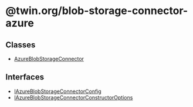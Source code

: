 # @twin.org/blob-storage-connector-azure

## Classes

- [AzureBlobStorageConnector](classes/AzureBlobStorageConnector.md)

## Interfaces

- [IAzureBlobStorageConnectorConfig](interfaces/IAzureBlobStorageConnectorConfig.md)
- [IAzureBlobStorageConnectorConstructorOptions](interfaces/IAzureBlobStorageConnectorConstructorOptions.md)
